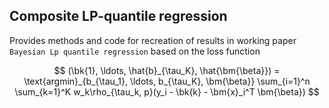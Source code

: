 ## Composite LP-quantile regression

Provides methods and code for recreation of results in working paper `Bayesian Lp quantile regression` based on the loss function

$$
(\bk{1}, \ldots, \hat{b}_{\tau_K}, \hat{\bm{\beta}}) = \text{argmin}_{b_{\tau_1}, \ldots, b_{\tau_K}, \bm{\beta}} \sum_{i=1}^n  \sum_{k=1}^K w_k\rho_{\tau_k, p}(y_i - \bk{k} - \bm{x}_i^T \bm{\beta})
$$
